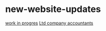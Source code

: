 # new-website-updates
<a href="newwebsite.com">work in progres</a>
<a href="https://cleveraccounts.com/limited-company">Ltd company accountants</a>
